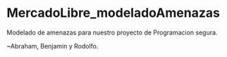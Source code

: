 # MercadoLibre_modeladoAmenazas
Modelado de amenazas para nuestro proyecto de Programacion segura.

~Abraham, Benjamin y Rodolfo.
